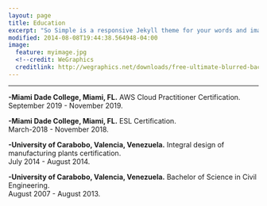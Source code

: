 ```yaml
---
layout: page
title: Education
excerpt: "So Simple is a responsive Jekyll theme for your words and images."
modified: 2014-08-08T19:44:38.564948-04:00
image:
  feature: myimage.jpg
  <!--credit: WeGraphics
  creditlink: http://wegraphics.net/downloads/free-ultimate-blurred-background-pack/ -->
---
```


<!--Looking for a simple, responsive, theme for your Jekyll powered blog? Well look no further. Here be **So Simple Theme**, the follow up to [**Minimal Mistakes**](http://mmistakes.github.io/minimal-mistakes) --- by designer slash illustrator [Michael Rose](http://mademistakes.com).-->

<hr/>


  
**-Miami Dade College, Miami, FL.**
AWS Cloud Practitioner Certification.                                                
September 2019 - November 2019.


**-Miami Dade College, Miami, FL.**
ESL Certification.                                                                       
March-2018 - November 2018.


**-University of Carabobo, Valencia, Venezuela.** 
Integral design of manufacturing plants certification.                                      
July 2014 - August 2014.


**-University of Carabobo, Valencia, Venezuela.**
Bachelor of Science in Civil Engineering.                                                 
August 2007 - August 2013.

 
[^1]: Example: *domain.com/category-name/post-title*
